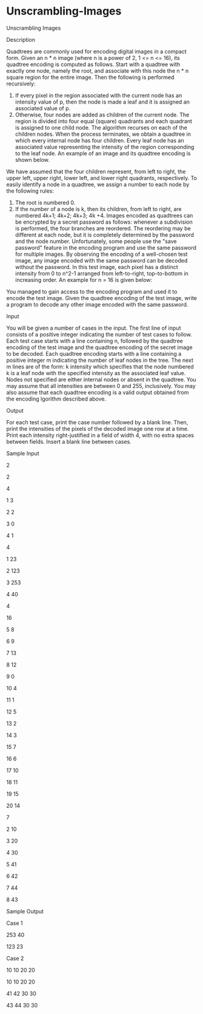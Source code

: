 # Unscrambling-Images

Unscrambling Images

Description

Quadtrees are commonly used for encoding digital images in a compact form. Given an n * n image (where n is a power of 2, 1 <= n <= 16), its quadtree encoding is computed as follows. Start with a quadtree with exactly one node, namely the root, and associate with this node the n * n square region for the entire image. Then the following is performed recursively:
1. If every pixel in the region associated with the current node has an intensity value of p, then the node is made a leaf and it is assigned an associated value of p.
2. Otherwise, four nodes are added as children of the current node. The region is divided into four equal (square) quadrants and each quadrant is assigned to one child node. The algorithm recurses on each of the children nodes.
When the process terminates, we obtain a quadtree in which every internal node has four children. Every leaf node has an associated value representing the intensity of the region corresponding to the leaf node. An example of an image and its quadtree encoding is shown below.

We have assumed that the four children represent, from left to right, the upper left, upper right, lower left, and lower right quadrants, respectively.
To easily identify a node in a quadtree, we assign a number to each node by the following rules:
1. The root is numbered 0.
2. If the number of a node is k, then its children, from left to right, are numbered 4k+1; 4k+2; 4k+3; 4k +4.
Images encoded as quadtrees can be encrypted by a secret password as follows: whenever a subdivision is performed, the four branches are reordered. The reordering may be different at each node, but it is completely determined by the password and the node number.
Unfortunately, some people use the "save password" feature in the encoding program and use the same password for multiple images. By observing the encoding of a well-chosen test image, any image encoded with the same password can be decoded without the password. In this test image, each pixel has a distinct intensity from 0 to n^2-1 arranged from left-to-right, top-to-bottom in increasing order. An example for n = 16 is given below:

You managed to gain access to the encoding program and used it to encode the test image. Given the quadtree encoding of the test image, write a program to decode any other image encoded with the same password.

Input

You will be given a number of cases in the input. The first line of input consists of a positive integer indicating the number of test cases to follow. Each test case starts with a line containing n, followed by the quadtree encoding of the test image and the quadtree encoding of the secret image to be decoded. Each quadtree encoding starts with a line containing a positive integer m indicating the number of leaf nodes in the tree. The next m lines are of the form:
k intensity
which specifies that the node numbered k is a leaf node with the specified intensity as the associated leaf value. Nodes not specified are either internal nodes or absent in the quadtree. You may assume that all intensities are between 0 and 255, inclusively. You may also assume that each quadtree encoding is a valid output obtained from the encoding lgorithm described above.

Output

For each test case, print the case number followed by a blank line. Then, print the intensities of the pixels of the decoded image one row at a time. Print each intensity right-justified in a field of width 4, with no extra spaces between fields. Insert a blank line between cases.

Sample Input

2 

2 

4 

1 3 

2 2 

3 0 

4 1 

4 

1 23 

2 123 

3 253 

4 40 

4 

16 

5 8 

6 9 

7 13 

8 12 

9 0 

10 4 

11 1 

12 5 

13 2 

14 3 

15 7 

16 6 

17 10 

18 11 

19 15 

20 14 

7 

2 10 

3 20 

4 30 

5 41 

6 42 

7 44 

8 43 

Sample Output

Case 1 

 253  40 
 
 123  23 

Case 2 

  10  10  20  20 
  
  10  10  20  20 
  
  41  42  30  30 
  
  43  44  30  30 
